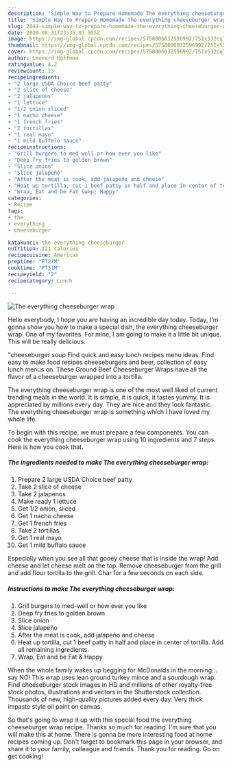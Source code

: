 ```yaml
---
description: "Simple Way to Prepare Homemade The everything cheeseburger wrap"
title: "Simple Way to Prepare Homemade The everything cheeseburger wrap"
slug: 2044-simple-way-to-prepare-homemade-the-everything-cheeseburger-wrap
date: 2020-08-31T23:35:03.955Z
image: https://img-global.cpcdn.com/recipes/5758006032596992/751x532cq70/the-everything-cheeseburger-wrap-recipe-main-photo.jpg
thumbnail: https://img-global.cpcdn.com/recipes/5758006032596992/751x532cq70/the-everything-cheeseburger-wrap-recipe-main-photo.jpg
cover: https://img-global.cpcdn.com/recipes/5758006032596992/751x532cq70/the-everything-cheeseburger-wrap-recipe-main-photo.jpg
author: Leonard Hoffman
ratingvalue: 4.2
reviewcount: 13
recipeingredient:
- "2 large USDA Choice beef patty"
- "2 slice of cheese"
- "2 jalapenos"
- "1 lettuce"
- "1/2 onion sliced"
- "1 nacho cheese"
- "1 french fries"
- "2 tortillas"
- "1 real mayo"
- "1 mild buffalo sauce"
recipeinstructions:
- "Grill burgers to med-well or how ever you like"
- "Deep fry fries to golden brown"
- "Slice onion"
- "Slice jalapeño"
- "After the meat is cook, add jalapeño and cheese"
- "Heat up tortilla, cut 1 beef patty in half and place in center of tortilla. Add all remaining ingredients."
- "Wrap, Eat and be Fat &amp; Happy"
categories:
- Recipe
tags:
- the
- everything
- cheeseburger

katakunci: the everything cheeseburger 
nutrition: 121 calories
recipecuisine: American
preptime: "PT27M"
cooktime: "PT31M"
recipeyield: "2"
recipecategory: Lunch

---
```



![The everything cheeseburger wrap](https://img-global.cpcdn.com/recipes/5758006032596992/751x532cq70/the-everything-cheeseburger-wrap-recipe-main-photo.jpg)

Hello everybody, I hope you are having an incredible day today. Today, I'm gonna show you how to make a special dish, the everything cheeseburger wrap. One of my favorites. For mine, I am going to make it a little bit unique. This will be really delicious.

&#34;cheeseburger soup Find quick and easy lunch recipes menu ideas. Find easy to make food recipes cheeseburgers and beer, collection of easy lunch menus on. These Ground Beef Cheeseburger Wraps have all the flavor of a cheeseburger wrapped into a tortilla.

The everything cheeseburger wrap is one of the most well liked of current trending meals in the world. It is simple, it is quick, it tastes yummy. It is appreciated by millions every day. They are nice and they look fantastic. The everything cheeseburger wrap is something which I have loved my whole life.


To begin with this recipe, we must prepare a few components. You can cook the everything cheeseburger wrap using 10 ingredients and 7 steps. Here is how you cook that.

<!--inarticleads1-->

##### The ingredients needed to make The everything cheeseburger wrap:

1. Prepare 2 large USDA Choice beef patty
1. Take 2 slice of cheese
1. Take 2 jalapenos
1. Make ready 1 lettuce
1. Get 1/2 onion, sliced
1. Get 1 nacho cheese
1. Get 1 french fries
1. Take 2 tortillas
1. Get 1 real mayo
1. Get 1 mild buffalo sauce


Especially when you see all that gooey cheese that is inside the wrap! Add cheese and let cheese melt on the top. Remove cheeseburger from the grill and add flour tortilla to the grill. Char for a few seconds on each side. 

<!--inarticleads2-->

##### Instructions to make The everything cheeseburger wrap:

1. Grill burgers to med-well or how ever you like
1. Deep fry fries to golden brown
1. Slice onion
1. Slice jalapeño
1. After the meat is cook, add jalapeño and cheese
1. Heat up tortilla, cut 1 beef patty in half and place in center of tortilla. Add all remaining ingredients.
1. Wrap, Eat and be Fat &amp; Happy


When the whole family wakes up begging for McDonalds in the morning…say NO! This wrap uses lean ground turkey mince and a sourdough wrap. Find cheeseburger stock images in HD and millions of other royalty-free stock photos, illustrations and vectors in the Shutterstock collection. Thousands of new, high-quality pictures added every day. Very thick impasto style oil paint on canvas. 

So that's going to wrap it up with this special food the everything cheeseburger wrap recipe. Thanks so much for reading. I'm sure that you will make this at home. There is gonna be more interesting food at home recipes coming up. Don't forget to bookmark this page in your browser, and share it to your family, colleague and friends. Thank you for reading. Go on get cooking!
